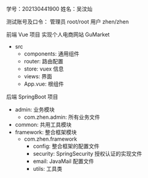 学号：202130441900
姓名：吴汶灿

测试账号及口令：
管理员 root/root
用户   zhen/zhen

前端 Vue 项目
实现个人电商网站 GuMarket

- src
  - components: 通用组件
  - router: 路由配置
  - store: vuex 信息
  - views: 界面
  - App.vue: 根组件

后端 SpringBoot 项目

- admin: 业务模块
  - com.zhen.admin: 所有业务文件
- common: 共用工具模块
- framework: 整合框架模块
  - com.zhen.framework
    - config: 整合框架的配置文件
    - security: SpringSecurity 授权认证的实现文件
    - email: JavaMail 配置文件
    - utils: 工具类
